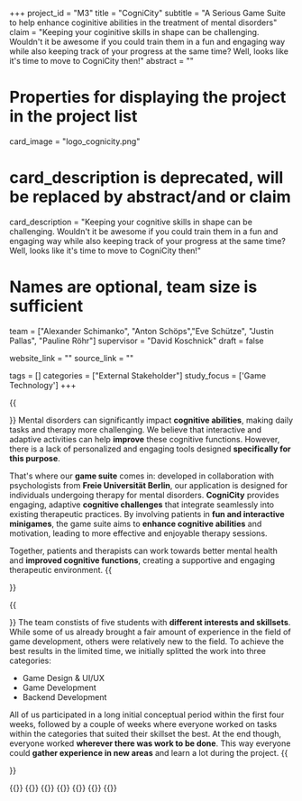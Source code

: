 +++
project_id = "M3"
title = "CogniCity"
subtitle = "A Serious Game Suite to help enhance coginitive abilities in the treatment of mental disorders"
claim = "Keeping your coginitive skills in shape can be challenging. Wouldn't it be awesome if you could train them in a fun and engaging way while also keeping track of your progress at the same time? Well, looks like it's time to move to CogniCity then!"
abstract = ""

# Properties for displaying the project in the project list
card_image = "logo_cognicity.png"
# card_description is deprecated, will be replaced by abstract/and or claim
card_description = "Keeping your cognitive skills in shape can be challenging. Wouldn't it be awesome if you could train them in a fun and engaging way while also keeping track of your progress at the same time? Well, looks like it's time to move to CogniCity then!" 

# Names are optional, team size is sufficient
team = ["Alexander Schimanko", "Anton Schöps","Eve Schütze", "Justin Pallas", "Pauline Röhr"]
supervisor = "David Koschnick"
draft = false

website_link = ""
source_link = ""

tags = []
categories = ["External Stakeholder"]
study_focus = ['Game Technology']
+++

<!-- Entweder ein Zitat einfügen, etwas aus dem Spiel oder weglassen--> 
<!-- {{<image src="Platzhalter.png" alt="Platzhalter">}}-->  

{{<section title="Our Goal">}}
Mental disorders can significantly impact **cognitive abilities**, making daily tasks and therapy more challenging. We believe that interactive and adaptive activities can help **improve** these cognitive functions. However, there is a lack of personalized and engaging tools designed **specifically for this purpose**.

That's where our **game suite** comes in: developed in collaboration with psychologists from **Freie Universität Berlin**, our application is designed for individuals undergoing therapy for mental disorders. **CogniCity** provides engaging, adaptive **cognitive challenges** that integrate seamlessly into existing therapeutic practices. By involving patients in **fun and interactive minigames**, the game suite aims to **enhance cognitive abilities** and motivation, leading to more effective and enjoyable therapy sessions.

Together, patients and therapists can work towards better mental health and **improved cognitive functions**, creating a supportive and engaging therapeutic environment.
{{</section>}}

{{<section title="The team">}}
The team constists of five students with **different interests and skillsets**. While some of us already brought a fair amount of experience in the field of game development, others were relatively new to the field. To achieve the best results in the limited time, we initially splitted the work into three categories:

- Game Design & UI/UX
- Game Development
- Backend Development

All of us participated in a long initial conceptual period within the first four weeks, followed by a couple of weeks where everyone worked on tasks within the categories that suited their skillset the best. At the end though, everyone worked **wherever there was work to be done**. This way everyone could **gather experience in new areas** and learn a lot during the project.
{{</section>}} 

{{<gallery>}}
{{<team-member image="cat.jpg" name="Alexander Schimanko">}}
{{<team-member image="cat.jpg" name="Anton Schöps">}}
{{<team-member image="cat.jpg" name="Eve Schütze">}}
{{<team-member image="cat.jpg" name="Justin Pallas">}}
{{<team-member image="cat.jpg" name="Pauline Röhr">}}
{{</gallery>}}

